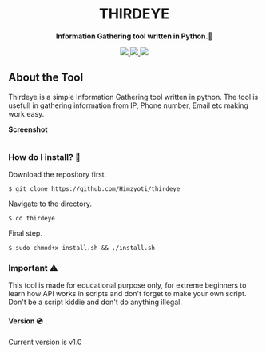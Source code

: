 <h1 align="center">
  THIRDEYE
</h1>
<p align="center">
  <b>Information Gathering tool written in Python.🐍</b>
</p>
<p align="center">
  <a href="https://docs.python.org/3/download.html">
    <img src="https://img.shields.io/badge/Python-3.x/2.x-green.svg">
  </a>
  <a href="https://github.com/cyb3rsl0th/thirdeye">
    <img src="https://img.shields.io/badge/Version-v1.0%20(stable)-blue.svg">
  </a>
  <a href="https://github.com/cyb3rsl0th/thirdeye/blob/main/LICENSE">
    <img src="https://img.shields.io/badge/license-MIT-green">
  </a> 
</p>
<h2>
  About the Tool
</h2>
<p>
  Thirdeye is a simple Information Gathering tool written in python. The tool is usefull in gathering information from IP, Phone number, Email etc     
  making  work easy.
</p>
<p>
  <b>Screenshot</b>
</p>
<p align="center">
  <a>
    <img src="">
  </a>
</p>
<h3>
  How do I install? 🤔
</h3>

Download the repository first.

```
$ git clone https://github.com/Himzyoti/thirdeye
```
Navigate to the directory.
```
$ cd thirdeye
```
Final step.
```
$ sudo chmod+x install.sh && ./install.sh
```
<h3>Important ⚠️</h3>

This tool is made for educational purpose only, for extreme beginners to learn how API works in scripts and don't forget to make your own script. Don't be a script kiddie and don't do anything illegal.

<h4>Version 💿</h4>

Current version is v1.0

